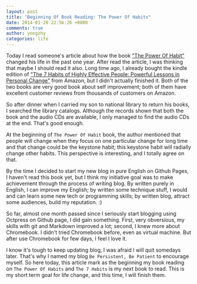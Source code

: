 ```yaml
---
layout: post
title: "Beginning Of Book Reading: The Power Of Habits"
date: 2014-01-20 22:56:26 +0800
comments: true
author: yongzhy
categories: life
---
```


Today I read someone's article about how the book ["The Power Of Habit"](http://www.amazon.com/dp/081298160X) changed his life in the past one year. After read the article, I was thinking that maybe I should read it also. Long time ago, I already bought the kindle edition of ["The 7 Habits of Highly Effective People: Powerful Lessons in Personal Change"](http://www.amazon.com/The-Habits-Highly-Effective-People/dp/1455892823) from Amazon, but I didn't actually finished it. Both of the two books are very good book about self improvement; both of them have excellent customer reviews from thousands of customers on Amazon. 

So after dinner when I carried my son to national library to return his books, I searched the library catalogs. Although the records shown that both the book and the audio CDs are available, I only managed to find the audio CDs at the end. That's good enough.

At the beginning of `The Power Of Habit` book, the author mentioned that people will change when they focus on one particular change for long time and that change could be the keystone habit; this keystone habit will radially change other habits. This perspective is interesting, and I totally agree on that. 

By the time I decided to start my new blog in pure English on Github Pages, I haven't read this book yet, but I think my initiative goal was to make achievement through the process of writing blog. By written purely in English, I can improve my English; by written some technique stuff, I would and can learn some new tech or programming skills; by written blog, attract some audiences, build my reputation. :)

So far, almost one month passed since I seriously start blogging using Octpress on Github page, I did gain something. First, very obversious, my skills with git and Markdown improved a lot; second, I knew more about Chromebook. I didn't tried Chromebook before, even as virtual machine. But after use Chromebook for few days, I feel I love it.

I know it's tough to keep updating blog, I was afraid I will quit somedays later. That's why I named my blog `Be Persistent, Be Patient` to encourage myself. So here today, this article mark as the beginning my book reading on `The Power Of Habits` and `The 7 Habits` is my next book to read. This is my short term goal for life change, and this time, I will finish them.